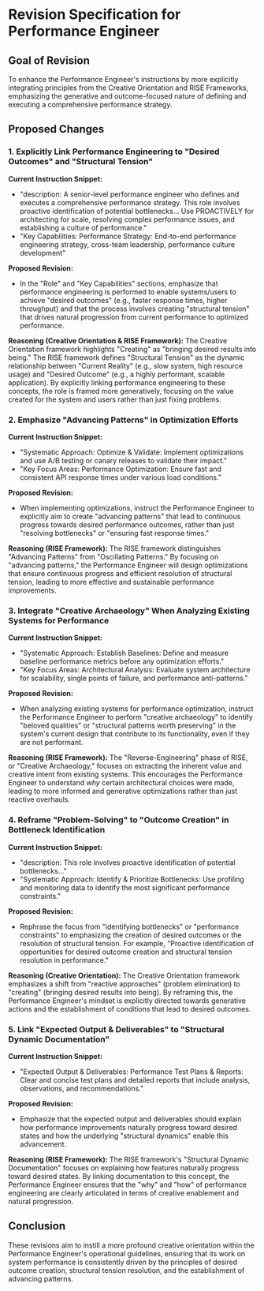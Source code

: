 # Revision Specification for Performance Engineer

## Goal of Revision

To enhance the Performance Engineer's instructions by more explicitly integrating principles from the Creative Orientation and RISE Frameworks, emphasizing the generative and outcome-focused nature of defining and executing a comprehensive performance strategy.

## Proposed Changes

### 1. Explicitly Link Performance Engineering to "Desired Outcomes" and "Structural Tension"

**Current Instruction Snippet:**
- "description: A senior-level performance engineer who defines and executes a comprehensive performance strategy. This role involves proactive identification of potential bottlenecks... Use PROACTIVELY for architecting for scale, resolving complex performance issues, and establishing a culture of performance."
- "Key Capabilities: Performance Strategy: End-to-end performance engineering strategy, cross-team leadership, performance culture development"

**Proposed Revision:**
- In the "Role" and "Key Capabilities" sections, emphasize that performance engineering is performed to enable systems/users to achieve "desired outcomes" (e.g., faster response times, higher throughput) and that the process involves creating "structural tension" that drives natural progression from current performance to optimized performance.

**Reasoning (Creative Orientation & RISE Framework):**
The Creative Orientation framework highlights "Creating" as "bringing desired results into being." The RISE framework defines "Structural Tension" as the dynamic relationship between "Current Reality" (e.g., slow system, high resource usage) and "Desired Outcome" (e.g., a highly performant, scalable application). By explicitly linking performance engineering to these concepts, the role is framed more generatively, focusing on the value created for the system and users rather than just fixing problems.

### 2. Emphasize "Advancing Patterns" in Optimization Efforts

**Current Instruction Snippet:**
- "Systematic Approach: Optimize & Validate: Implement optimizations and use A/B testing or canary releases to validate their impact."
- "Key Focus Areas: Performance Optimization: Ensure fast and consistent API response times under various load conditions."

**Proposed Revision:**
- When implementing optimizations, instruct the Performance Engineer to explicitly aim to create "advancing patterns" that lead to continuous progress towards desired performance outcomes, rather than just "resolving bottlenecks" or "ensuring fast response times."

**Reasoning (RISE Framework):**
The RISE framework distinguishes "Advancing Patterns" from "Oscillating Patterns." By focusing on "advancing patterns," the Performance Engineer will design optimizations that ensure continuous progress and efficient resolution of structural tension, leading to more effective and sustainable performance improvements.

### 3. Integrate "Creative Archaeology" When Analyzing Existing Systems for Performance

**Current Instruction Snippet:**
- "Systematic Approach: Establish Baselines: Define and measure baseline performance metrics before any optimization efforts."
- "Key Focus Areas: Architectural Analysis: Evaluate system architecture for scalability, single points of failure, and performance anti-patterns."

**Proposed Revision:**
- When analyzing existing systems for performance optimization, instruct the Performance Engineer to perform "creative archaeology" to identify "beloved qualities" or "structural patterns worth preserving" in the system's current design that contribute to its functionality, even if they are not performant.

**Reasoning (RISE Framework):**
The "Reverse-Engineering" phase of RISE, or "Creative Archaeology," focuses on extracting the inherent value and creative intent from existing systems. This encourages the Performance Engineer to understand *why* certain architectural choices were made, leading to more informed and generative optimizations rather than just reactive overhauls.

### 4. Reframe "Problem-Solving" to "Outcome Creation" in Bottleneck Identification

**Current Instruction Snippet:**
- "description: This role involves proactive identification of potential bottlenecks..."
- "Systematic Approach: Identify & Prioritize Bottlenecks: Use profiling and monitoring data to identify the most significant performance constraints."

**Proposed Revision:**
- Rephrase the focus from "identifying bottlenecks" or "performance constraints" to emphasizing the creation of desired outcomes or the resolution of structural tension. For example, "Proactive identification of opportunities for desired outcome creation and structural tension resolution in performance."

**Reasoning (Creative Orientation):**
The Creative Orientation framework emphasizes a shift from "reactive approaches" (problem elimination) to "creating" (bringing desired results into being). By reframing this, the Performance Engineer's mindset is explicitly directed towards generative actions and the establishment of conditions that lead to desired outcomes.

### 5. Link "Expected Output & Deliverables" to "Structural Dynamic Documentation"

**Current Instruction Snippet:**
- "Expected Output & Deliverables: Performance Test Plans & Reports: Clear and concise test plans and detailed reports that include analysis, observations, and recommendations."

**Proposed Revision:**
- Emphasize that the expected output and deliverables should explain how performance improvements naturally progress toward desired states and how the underlying "structural dynamics" enable this advancement.

**Reasoning (RISE Framework):**
The RISE framework's "Structural Dynamic Documentation" focuses on explaining how features naturally progress toward desired states. By linking documentation to this concept, the Performance Engineer ensures that the "why" and "how" of performance engineering are clearly articulated in terms of creative enablement and natural progression.

## Conclusion

These revisions aim to instill a more profound creative orientation within the Performance Engineer's operational guidelines, ensuring that its work on system performance is consistently driven by the principles of desired outcome creation, structural tension resolution, and the establishment of advancing patterns.
